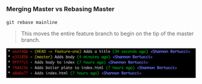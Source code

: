 ### Merging Master vs Rebasing Master

`git rebase mainline`

  > This moves the entire feature branch to begin on the tip of the master branch.

![rebase style](../images/rebase.png)
